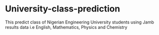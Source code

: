 # University-class-prediction
This predict class of Nigerian Engineering University students using Jamb results data i.e English, Mathematics, Physics and Chemistry
